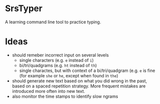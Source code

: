 # SrsTyper
A learning command line tool to practice typing.

# Ideas
* should remeber incorrect input on several levels
  * single characters (e.g. `e` instead of `i`)
  * bi/tri/quadgrams (e.g. `ht` instead of `th`)
  * single charactes, but with context of a bi/tri/quadgram (e.g. `e` is fine (for example `she` or `he`, except when found in `the`)
* should generate new text based on what you did wrong in the past, based on a spaced repetition strategy. More frequent mistakes are introduced more often into new text.
* also monitor the time stamps to identify slow ngrams
